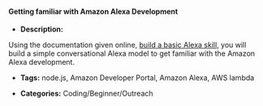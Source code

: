 #### Getting familiar with Amazon Alexa Development

- **Description:**

Using the documentation given online, [build a basic Alexa skill,](https://developer.amazon.com/blogs/alexa/post/a1080dd9-2a28-46b8-8fce-1dfd556b50ff/how-to-build-your-first-alexa-skill-5-steps-to-get-started) you will build a simple conversational Alexa model to get familiar with the Amazon Alexa development.


- **Tags:**  node.js, Amazon Developer Portal, Amazon Alexa, AWS lambda

- **Categories:** Coding/Beginner/Outreach
